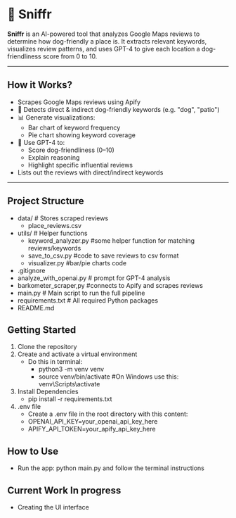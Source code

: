 # 🐾 Sniffr

**Sniffr** is an AI-powered tool that analyzes Google Maps reviews to determine how dog-friendly a place is. It extracts relevant keywords, visualizes review patterns, and uses GPT-4 to give each location a dog-friendliness score from 0 to 10.

---

## How it Works?

- Scrapes Google Maps reviews using Apify
- 🐶 Detects direct & indirect dog-friendly keywords (e.g. "dog", "patio")
- 📊 Generate visualizations:
  - Bar chart of keyword frequency
  - Pie chart showing keyword coverage 
- 🤖 Use GPT-4 to:
  - Score dog-friendliness (0–10)
  - Explain reasoning
  - Highlight specific influential reviews
- Lists out the reviews with direct/indirect keywords

---

## Project Structure
- data/ # Stores scraped reviews
    - place_reviews.csv
- utils/ # Helper functions
    - keyword_analyzer.py #some helper function for matching reviews/keywords
    - save_to_csv.py #code to save reviews to csv format
    - visualizer.py #bar/pie charts code
- .gitignore
- analyze_with_openai.py # prompt for GPT-4 analysis
- barkometer_scraper,py #connects to Apify and scrapes reviews
- main.py # Main script to run the full pipeline
- requirements.txt # All required Python packages
- README.md

## Getting Started
 1. Clone the repository
 2. Create and activate a virtual environment
    - Do this in terminal:
        - python3 -m venv venv
        - source venv/bin/activate #On Windows use this: venv\Scripts\activate
 3. Install Dependencies
    - pip install -r requirements.txt
 4. .env file
    - Create a .env file in the root directory with this content:
    - OPENAI_API_KEY=your_openai_api_key_here
    - APIFY_API_TOKEN=your_apify_api_key_here

## How to Use
- Run the app: python main.py and follow the terminal instructions

## Current Work In progress
- Creating the UI interface






